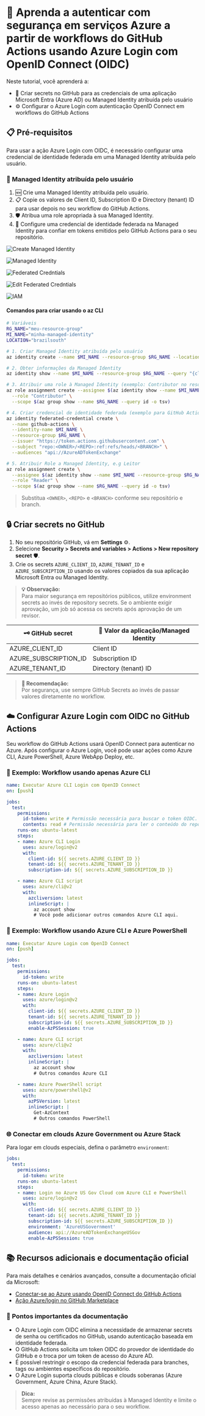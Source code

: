 # 🚀 Aprenda a autenticar com segurança em serviços Azure a partir de workflows do GitHub Actions usando Azure Login com OpenID Connect (OIDC)

Neste tutorial, você aprenderá a:

- 🔑 Criar secrets no GitHub para as credenciais de uma aplicação Microsoft Entra (Azure AD) ou Managed Identity atribuída pelo usuário
- ⚙️ Configurar o Azure Login com autenticação OpenID Connect em workflows do GitHub Actions

## 📋 Pré-requisitos

Para usar a ação Azure Login com OIDC, é necessário configurar uma credencial de identidade federada em uma Managed Identity atribuída pelo usuário.

### 👤 Managed Identity atribuída pelo usuário

1. 🆕 Crie uma Managed Identity atribuída pelo usuário.
2. 📋 Copie os valores de Client ID, Subscription ID e Directory (tenant) ID para usar depois no seu workflow do GitHub Actions.
3. 🛡️ Atribua uma role apropriada à sua Managed Identity.
4. 🔗 Configure uma credencial de identidade federada na Managed Identity para confiar em tokens emitidos pelo GitHub Actions para o seu repositório.

![Create Managed Identity](./img/create_managed_identity.png)

![Managed Identity](./img/managed_identity.png)

![Federated Credntials](./img/federated_credentials.png)

![Edit Federated Credntials](./img/edit_federated_credentials.png)

![IAM](./img/IAM.png)

#### Comandos para criar usando o az CLI

```bash
# Variáveis
RG_NAME="meu-resource-group"
MI_NAME="minha-managed-identity"
LOCATION="brazilsouth"

# 1. Criar Managed Identity atribuída pelo usuário
az identity create --name $MI_NAME --resource-group $RG_NAME --location $LOCATION

# 2. Obter informações da Managed Identity
az identity show --name $MI_NAME --resource-group $RG_NAME --query "{clientId:clientId, principalId:principalId, tenantId:tenantId, id:id}"

# 3. Atribuir uma role à Managed Identity (exemplo: Contributor no resource group)
az role assignment create --assignee $(az identity show --name $MI_NAME --resource-group $RG_NAME --query clientId -o tsv) \
  --role "Contributor" \
  --scope $(az group show --name $RG_NAME --query id -o tsv)

# 4. Criar credencial de identidade federada (exemplo para GitHub Actions)
az identity federated-credential create \
  --name github-actions \
  --identity-name $MI_NAME \
  --resource-group $RG_NAME \
  --issuer "https://token.actions.githubusercontent.com" \
  --subject "repo:<OWNER>/<REPO>:ref:refs/heads/<BRANCH>" \
  --audiences "api://AzureADTokenExchange"

# 5. Atribuir Role a Managed Identity, e.g Leitor
az role assignment create \
  --assignee $(az identity show --name $MI_NAME --resource-group $RG_NAME --query clientId -o tsv) \
  --role "Reader" \
  --scope $(az group show --name $RG_NAME --query id -o tsv)
```
> Substitua `<OWNER>`, `<REPO>` e `<BRANCH>` conforme seu repositório e branch.

## 🔒 Criar secrets no GitHub

1. No seu repositório GitHub, vá em **Settings** ⚙️.
2. Selecione **Security > Secrets and variables > Actions > New repository secret** 🛡️.
3. Crie os secrets `AZURE_CLIENT_ID`, `AZURE_TENANT_ID` e `AZURE_SUBSCRIPTION_ID` usando os valores copiados da sua aplicação Microsoft Entra ou Managed Identity.

> **💡 Observação:**  
> Para maior segurança em repositórios públicos, utilize environment secrets ao invés de repository secrets. Se o ambiente exigir aprovação, um job só acessa os secrets após aprovação de um revisor.

| 🗝️ GitHub secret         | 📄 Valor da aplicação/Managed Identity |
|--------------------------|----------------------------------------|
| AZURE_CLIENT_ID          | Client ID                              |
| AZURE_SUBSCRIPTION_ID    | Subscription ID                        |
| AZURE_TENANT_ID          | Directory (tenant) ID                  |

> **🔐 Recomendação:**  
> Por segurança, use sempre GitHub Secrets ao invés de passar valores diretamente no workflow.

## ☁️ Configurar Azure Login com OIDC no GitHub Actions

Seu workflow do GitHub Actions usará OpenID Connect para autenticar no Azure. Após configurar o Azure Login, você pode usar ações como Azure CLI, Azure PowerShell, Azure WebApp Deploy, etc.

### 📝 Exemplo: Workflow usando apenas Azure CLI

```yaml
name: Executar Azure CLI Login com OpenID Connect
on: [push]

jobs:
  test:
    permissions:
      id-token: write # Permissão necessária para buscar o token OIDC.
      contents: read # Permissão necessária para ler o conteúdo do repositório.
    runs-on: ubuntu-latest
    steps:
    - name: Azure CLI Login
      uses: azure/login@v2
      with:
        client-id: ${{ secrets.AZURE_CLIENT_ID }}
        tenant-id: ${{ secrets.AZURE_TENANT_ID }}
        subscription-id: ${{ secrets.AZURE_SUBSCRIPTION_ID }}

    - name: Azure CLI script
      uses: azure/cli@v2
      with:
        azcliversion: latest
        inlineScript: |
          az account show
          # Você pode adicionar outros comandos Azure CLI aqui.
```

### 📝 Exemplo: Workflow usando Azure CLI e Azure PowerShell
```yaml
name: Executar Azure Login com OpenID Connect
on: [push]

jobs:
  test:
    permissions:
      id-token: write
    runs-on: ubuntu-latest
    steps:
    - name: Azure Login
      uses: azure/login@v2
      with:
        client-id: ${{ secrets.AZURE_CLIENT_ID }}
        tenant-id: ${{ secrets.AZURE_TENANT_ID }}
        subscription-id: ${{ secrets.AZURE_SUBSCRIPTION_ID }}
        enable-AzPSSession: true

    - name: Azure CLI script
      uses: azure/cli@v2
      with:
        azcliversion: latest
        inlineScript: |
          az account show
          # Outros comandos Azure CLI

    - name: Azure PowerShell script
      uses: azure/powershell@v2
      with:
        azPSVersion: latest
        inlineScript: |
          Get-AzContext
          # Outros comandos PowerShell
```

### 🌐 Conectar em clouds Azure Government ou Azure Stack
Para logar em clouds especiais, defina o parâmetro `environment`:
```yaml
jobs:
  test:
    permissions:
      id-token: write
    runs-on: ubuntu-latest
    steps:
    - name: Login no Azure US Gov Cloud com Azure CLI e PowerShell
      uses: azure/login@v2
      with:
        client-id: ${{ secrets.AZURE_CLIENT_ID }}
        tenant-id: ${{ secrets.AZURE_TENANT_ID }}
        subscription-id: ${{ secrets.AZURE_SUBSCRIPTION_ID }}
        environment: 'AzureUSGovernment'
        audience: api://AzureADTokenExchangeUSGov
        enable-AzPSSession: true
```

## 📚 Recursos adicionais e documentação oficial

Para mais detalhes e cenários avançados, consulte a documentação oficial da Microsoft:

- [Conectar-se ao Azure usando OpenID Connect do GitHub Actions](https://learn.microsoft.com/pt-br/azure/developer/github/connect-from-azure-openid-connect)
- [Ação Azure/login no GitHub Marketplace](https://github.com/marketplace/actions/azure-login)

### 🔎 Pontos importantes da documentação

- O Azure Login com OIDC elimina a necessidade de armazenar secrets de senha ou certificados no GitHub, usando autenticação baseada em identidade federada.
- O GitHub Actions solicita um token OIDC do provedor de identidade do GitHub e o troca por um token de acesso do Azure AD.
- É possível restringir o escopo da credencial federada para branches, tags ou ambientes específicos do repositório.
- O Azure Login suporta clouds públicas e clouds soberanas (Azure Government, Azure China, Azure Stack).

> **Dica:**  
> Sempre revise as permissões atribuídas à Managed Identity e limite o acesso apenas ao necessário para o seu workflow.
